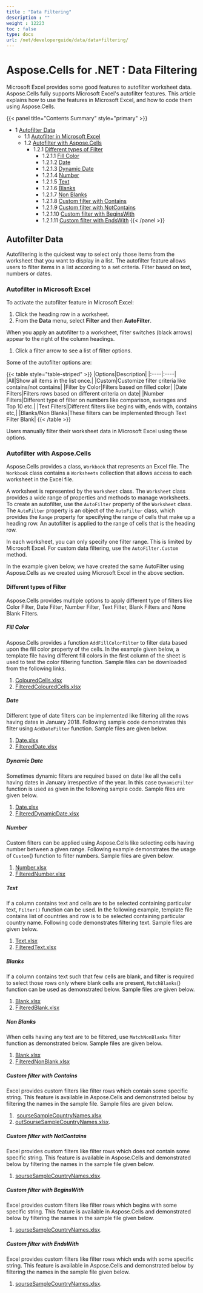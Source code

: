 ```yaml
---
title : "Data Filtering" 
description : "" 
weight : 12223 
toc : false
type: docs
url: /net/developerguide/data/data+filtering/
---
```


# Aspose.Cells for .NET : Data Filtering


Microsoft Excel provides some good features to autofilter worksheet data. Aspose.Cells fully supports Microsoft Excel's autofilter features. This article explains how to use the features in Microsoft Excel, and how to code them using Aspose.Cells.

{{< panel title="Contents Summary" style="primary" >}}
*   1 [Autofilter Data](#autofilter-data)
    *   1.1 [Autofilter in Microsoft Excel](#autofilter-in-microsoft-excel)
    *   1.2 [Autofilter with Aspose.Cells](#autofilter-with-aspose.cells)
        *   1.2.1 [Different types of Filter](#different-types-of-filter)
            *   1.2.1.1 [Fill Color](#fill-color)
            *   1.2.1.2 [Date](#date)
            *   1.2.1.3 [Dynamic Date](#dynamic-date)
            *   1.2.1.4 [Number](#number)
            *   1.2.1.5 [Text](#text)
            *   1.2.1.6 [Blanks](#blanks)
            *   1.2.1.7 [Non Blanks](#non-blanks)
            *   1.2.1.8 [Custom filter with Contains](#custom-filter-with-contains)
            *   1.2.1.9 [Custom filter with NotContains](#custom-filter-with-notcontains)
            *   1.2.1.10 [Custom filter with BeginsWith](#custom-filter-with-beginswith)
            *   1.2.1.11 [Custom filter with EndsWith](#custom-filter-with-endswith)
{{< /panel >}}
 

## Autofilter Data

Autofiltering is the quickest way to select only those items from the worksheet that you want to display in a list. The autofilter feature allows users to filter items in a list according to a set criteria. Filter based on text, numbers or dates.

### Autofilter in Microsoft Excel

To activate the autofilter feature in Microsoft Excel:

1.  Click the heading row in a worksheet.
2.  From the **Data** menu, select **Filter** and then **AutoFilter**.

When you apply an autofilter to a worksheet, filter switches (black arrows) appear to the right of the column headings.

1.  Click a filter arrow to see a list of filter options.

Some of the autofilter options are:

{{< table style="table-striped" >}}
|Options|Description|
|:----|:----|
|All|Show all items in the list once.|
|Custom|Customize filter criteria like contains/not contains|
|Filter by Color|Filters based on filled color|
|Date Filters|Filters rows based on different criteria on date|
|Number Filters|Different type of filter on numbers like comparison, averages and Top 10 etc.|
|Text Filters|Different filters like begins with, ends with, contains etc,|
|Blanks/Non Blanks|These filters can be implemented through Text Filter Blank|
{{< /table >}}

Users manually filter their worksheet data in Microsoft Excel using these options.

### Autofilter with Aspose.Cells

Aspose.Cells provides a class, `Workbook` that represents an Excel file. The `Workbook` class contains a `Worksheets` collection that allows access to each worksheet in the Excel file.

A worksheet is represented by the `Worksheet` class. The `Worksheet` class provides a wide range of properties and methods to manage worksheets. To create an autofilter, use the `AutoFilter` property of the `Worksheet` class. The `AutoFilter` property is an object of the `AutoFilter` class, which provides the `Range` property for specifying the range of cells that make up a heading row. An autofilter is applied to the range of cells that is the heading row.

In each worksheet, you can only specify one filter range. This is limited by Microsoft Excel. For custom data filtering, use the `AutoFilter.Custom` method.

In the example given below, we have created the same AutoFilter using Aspose.Cells as we created using Microsoft Excel in the above section.

#### Different types of Filter

Aspose.Cells provides multiple options to apply different type of filters like Color Filter, Date Filter, Number Filter, Text Filter, Blank Filters and None Blank Filters.

##### Fill Color

Aspose.Cells provides a function `AddFillColorFilter` to filter data based upon the fill color property of the cells. In the example given below, a template file having different fill colors in the first column of the sheet is used to test the color filtering function. Sample files can be downloaded from the following links.

1.  [ColouredCells.xlsx](https://docs.dynabic.com/download/attachments/72188214/ColouredCells.xlsx?version=1&modificationDate=1537799182094&api=v2)
2.  [FilteredColouredCells.xlsx](https://docs.dynabic.com/download/attachments/72188214/FilteredColouredCells.xlsx?version=1&modificationDate=1537799189763&api=v2)

##### Date

Different type of date filters can be implemented like filtering all the rows having dates in January 2018. Following sample code demonstrates this filter using `AddDateFilter` function. Sample files are given below.

1.  [Date.xlsx](https://docs.dynabic.com/download/attachments/72188214/Date.xlsx?version=1&modificationDate=1537801347425&api=v2)
2.  [FilteredDate.xlsx](https://docs.dynabic.com/download/attachments/72188214/FilteredDate.xlsx?version=1&modificationDate=1537801351866&api=v2)

##### Dynamic Date

Sometimes dynamic filters are required based on date like all the cells having dates in January irrespective of the year. In this case `DynamicFilter` function is used as given in the following sample code. Sample files are given below.

1.  [Date.xlsx](https://docs.dynabic.com/download/attachments/72188214/Date.xlsx?version=1&modificationDate=1537801347425&api=v2)
2.  [FilteredDynamicDate.xlsx](https://docs.dynabic.com/download/attachments/72188214/FilteredDynamicDate.xlsx?version=1&modificationDate=1537802485867&api=v2)

##### Number

Custom filters can be applied using Aspose.Cells like selecting cells having number between a given range. Following example demonstrates the usage of `Custom`() function to filter numbers. Sample files are given below.

1.  [Number.xlsx](https://docs.dynabic.com/download/attachments/72188214/Number.xlsx?version=1&modificationDate=1537803180915&api=v2)
2.  [FilteredNumber.xlsx](https://docs.dynabic.com/download/attachments/72188214/FilteredNumber.xlsx?version=1&modificationDate=1537803185489&api=v2)

##### Text

If a column contains text and cells are to be selected containing particular text, `Filter()` function can be used. In the following example, template file contains list of countries and row is to be selected containing particular country name. Following code demonstrates filtering text. Sample files are given below.

1.  [Text.xlsx](https://docs.dynabic.com/download/attachments/72188214/Text.xlsx?version=1&modificationDate=1537804327872&api=v2)
2.  [FilteredText.xlsx](https://docs.dynabic.com/download/attachments/72188214/FilteredText.xlsx?version=1&modificationDate=1537804332987&api=v2)

##### Blanks

If a column contains text such that few cells are blank, and filter is required to select those rows only where blank cells are present, `MatchBlanks`() function can be used as demonstrated below. Sample files are given below.

1.  [Blank.xlsx](https://docs.dynabic.com/download/attachments/72188214/Blank.xlsx?version=1&modificationDate=1537806074220&api=v2)
2.  [FilteredBlank.xlsx](https://docs.dynabic.com/download/attachments/72188214/FilteredBlank.xlsx?version=1&modificationDate=1537806078903&api=v2)

##### Non Blanks

When cells having any text are to be filtered, use `MatchNonBlanks` filter function as demonstrated below. Sample files are given below.

1.  [Blank.xlsx](https://docs.dynabic.com/download/attachments/72188214/Blank.xlsx?version=1&modificationDate=1537806074220&api=v2)
2.  [FilteredNonBlank.xlsx](https://docs.dynabic.com/download/attachments/72188214/FilteredNonBlank.xlsx?version=1&modificationDate=1537806668615&api=v2)

##### Custom filter with Contains

Excel provides custom filters like filter rows which contain some specific string. This feature is available in Aspose.Cells and demonstrated below by filtering the names in the sample file. Sample files are given below.

1.   [sourseSampleCountryNames.xlsx](https://docs2.aspose.com/cells/net/attachments/68944719/72417288.xlsx)
2.  [outSourseSampleCountryNames.xlsx](https://docs2.aspose.com/cells/net/attachments/68944719/72417289.xlsx).

##### Custom filter with NotContains

Excel provides custom filters like filter rows which does not contain some specific string. This feature is available in Aspose.Cells and demonstrated below by filtering the names in the sample file given below.

1.  [sourseSampleCountryNames.xlsx](https://docs2.aspose.com/cells/net/attachments/68944719/72417288.xlsx).

##### Custom filter with BeginsWith

Excel provides custom filters like filter rows which begins with some specific string. This feature is available in Aspose.Cells and demonstrated below by filtering the names in the sample file given below.

1.  [sourseSampleCountryNames.xlsx](https://docs2.aspose.com/cells/net/attachments/68944719/72417288.xlsx).

##### Custom filter with EndsWith

Excel provides custom filters like filter rows which ends with some specific string. This feature is available in Aspose.Cells and demonstrated below by filtering the names in the sample file given below.

1.  [sourseSampleCountryNames.xlsx](https://docs2.aspose.com/cells/net/attachments/68944719/72417288.xlsx).

